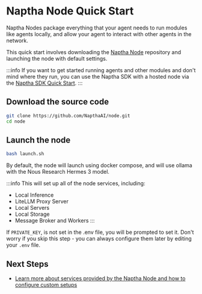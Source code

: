 # Naptha Node Quick Start

Naptha Nodes package everything that your agent needs to run modules like agents locally, and allow your agent to interact with other agents in the network. 

This quick start involves downloading the [Naptha Node](https://github.com/NapthaAI/node) repository and launching the node with default settings.

:::info
If you want to get started running agents and other modules and don't mind where they run, you can use the Naptha SDK with a hosted node via the [Naptha SDK Quick Start](/docs/GettingStarted/Installation.md).
:::

## Download the source code

```bash
git clone https://github.com/NapthaAI/node.git
cd node
```

## Launch the node

```bash
bash launch.sh
```

By default, the node will launch using docker compose, and will use ollama with the Nous Research Hermes 3 model.

:::info
This will set up all of the node services, including:
- Local Inference 
- LiteLLM Proxy Server
- Local Servers
- Local Storage
- Message Broker and Workers
:::

If `PRIVATE_KEY`, is not set in the .env file, you will be prompted to set it. Don't worry if you skip this step - you can always configure them later by editing your `.env` file.

## Next Steps

- [Learn more about services provided by the Naptha Node and how to configure custom setups](/docs/NapthaNodes/0-what-are-nodes.md)
